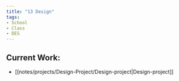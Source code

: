 ```yaml
---
title: "13 Design"
tags:
- School
- Class
- DES
---
```

## Current Work:
- [[notes/projects/Design-Project/Design-project|Design-project]]